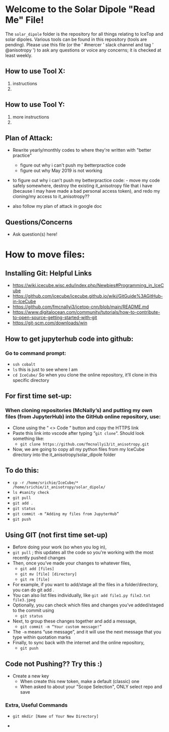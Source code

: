 # Welcome to the Solar Dipole "Read Me" File!

The `solar_dipole` folder is the repository for all things relating to IceTop and solar dipoles. Various tools can be found in this repository (tools are pending). Please use this file (or the ' #mercer ' slack channel and tag ' @anisotropy ') to ask any questions or voice any concerns; it is checked at least weekly.

## How to use Tool X:
1. instructions
2. 

## How to use Tool Y:
1. more instructions
2. 

## Plan of Attack:
- Rewrite yearly/monthly codes to where they're written with "better practice"
    - figure out why i can't push my betterpractice code
    - figure out why May 2019 is not working
 
- to figure out why i can't push my betterpractice code:
      - move my code safely somewhere, destroy the existing it_anisotropy file that i have (because I may have made a bad personal access token), and redo my cloning/my access to it_anisotropy??
- also follow my plan of attack in google doc

## Questions/Concerns
- Ask question(s) here!

# How to move files:
## Installing Git: Helpful Links
- https://wiki.icecube.wisc.edu/index.php/Newbies#Programming_in_IceCube
- https://github.com/icecube/icecube.github.io/wiki/GitGuide%3AGitHub-in-IceCube
- https://github.com/fmcnallyi3/icetop-cnn/blob/main/README.md
- https://www.digitalocean.com/community/tutorials/how-to-contribute-to-open-source-getting-started-with-git
- https://git-scm.com/downloads/win

## How to get jupyterhub code into github:
### Go to command prompt:
- `ssh cobalt`
- `ls` this is just to see where I am
- `cd IceCube/` So when you clone the online repository, it’ll clone in this specific directory
## For first time set-up:
### When cloning repositories (McNally’s) and putting my own files (from JupyterHub) into the GitHub online repository, use:
- Clone using the “ <> Code “ button and copy the HTTPS link
- Paste this link into vscode after typing “` git clone `“. Should look something like:
    - `git clone https://github.com/fmcnallyi3/it_anisotropy.git`
- Now, we are going to copy all my python files from my IceCube directory into the it_anisotropy/solar_dipole folder
## To do this:
- `cp -r /home/srichie/IceCube/* /home/srichie/it_anisotropy/solar_dipole/`
- `ls #sanity check`
- `git pull`
- `git add .`
- `git status`
- `git commit -m “Adding my files from JupyterHub”`
- `git push`
## Using GIT (not first time set-up)
- Before doing your work (so when you log in),
- `git pull` ; this updates all the code so you're working with the most recently pushed changes
- Then, once you’ve made your changes to whatever files,
    - `git add [files]`
    - `git mv [file] [directory]`
    - `git rm [file]`
- For example, if you want to add/stage all the files in a folder/directory, you can do git add .
- You can also list files individually, like `git add file1.py file2.txt file3.jpeg`
- Optionally, you can check which files and changes you’ve added/staged to the commit using
  - `git status`
- Next, to group these changes together and add a message,
  - `git commit -m “Your custom message!”`
- The `-m` means “use message”, and it will use the next message that you type within quotation marks
- Finally, to sync back with the internet and the online repository,
  - `git push`

## Code not Pushing?? Try this :)
- Create a new key
  - When create this new token, make a default (classic) one
  - When asked to about your "Scope Selection", ONLY select repo and save
  
 ### Extra, Useful Commands
 - `git mkdir [Name of Your New Directory]`

 - 

